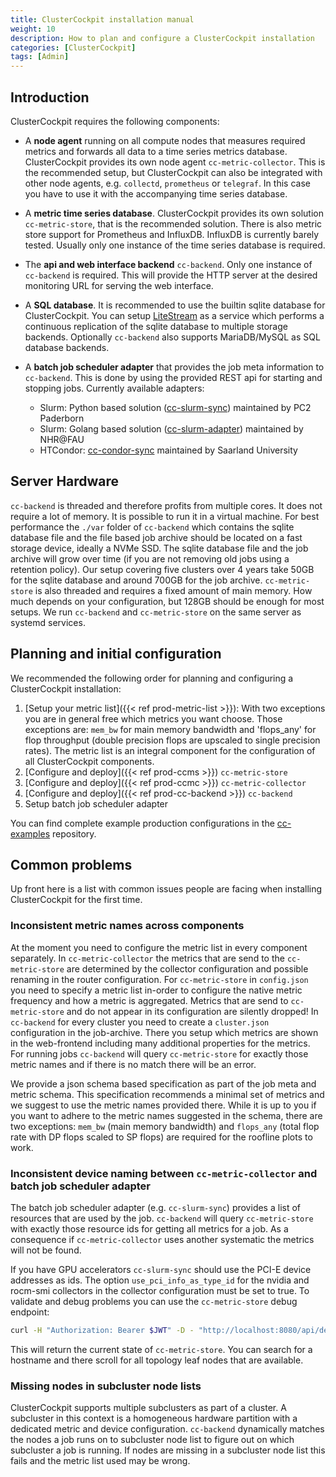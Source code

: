 ```yaml
---
title: ClusterCockpit installation manual
weight: 10
description: How to plan and configure a ClusterCockpit installation
categories: [ClusterCockpit]
tags: [Admin]
---
```


## Introduction

ClusterCockpit requires the following components:

- A **node agent** running on all compute nodes that measures required metrics and
  forwards all data to a time series metrics database. ClusterCockpit provides
  its own node agent `cc-metric-collector`. This is the recommended setup, but ClusterCockpit
  can also be integrated with other node agents, e.g. `collectd`, `prometheus` or
  `telegraf`. In this case you have to use it with the accompanying time series database.
- A **metric time series database**. ClusterCockpit provides its own solution
  `cc-metric-store`, that is the recommended solution. There is also metric store
  support for Prometheus and InfluxDB. InfluxDB is currently barely tested.
  Usually only one instance of the time series database is required.
- The **api and web interface backend** `cc-backend`. Only one instance of
  `cc-backend` is required. This will provide the HTTP server at the desired
  monitoring URL for serving the web interface.
- A **SQL database**. It is recommended to use the builtin sqlite database for
  ClusterCockpit. You can setup [LiteStream](https://litestream.io/) as a service
  which performs a continuous replication of the sqlite database to multiple
  storage backends. Optionally `cc-backend` also supports MariaDB/MySQL as
  SQL database backends.
- A **batch job scheduler adapter** that provides the job meta information to
  `cc-backend`. This is done by using the provided REST api for starting and
  stopping jobs. Currently available adapters:

  - Slurm: Python based solution
  ([cc-slurm-sync](https://github.com/ClusterCockpit/cc-slurm-sync)) maintained
  by PC2 Paderborn
  - Slurm: Golang based solution
  ([cc-slurm-adapter](https://github.com/ClusterCockpit/cc-slurm-adapter)) maintained
  by NHR@FAU
  - HTCondor: [cc-condor-sync](https://github.com/ClusterCockpit/cc-condor-sync)
  maintained by Saarland University

## Server Hardware

`cc-backend` is threaded and therefore profits from multiple cores. It does not
require a lot of memory. It is possible to run it in a virtual machine. For best
performance the `./var` folder of `cc-backend` which contains the sqlite
database file and the file based job archive should be located on a fast storage
device, ideally a NVMe SSD. The sqlite database file and the job archive will
grow over time (if you are not removing old jobs using a retention policy).
Our setup covering five clusters over 4 years take 50GB for the sqlite database
and around 700GB for the job archive.
`cc-metric-store` is also threaded and requires a fixed amount of main memory.
How much depends on your configuration, but 128GB should be enough for most
setups. We run `cc-backend` and `cc-metric-store` on the same server as
systemd services.

## Planning and initial configuration

We recommended the following order for planning and configuring a ClusterCockpit
installation:

1. [Setup your metric list]({{< ref prod-metric-list >}}): With two exceptions
   you are in general free which metrics you want choose. Those exceptions are:
`mem_bw` for main memory bandwidth and 'flops_any' for flop throughput (double
precision flops are upscaled to single precision rates). The metric list is an
integral component for  the configuration of all ClusterCockpit components.
1. [Configure and deploy]({{< ref prod-ccms >}}) `cc-metric-store`
1. [Configure and deploy]({{< ref prod-ccmc >}}) `cc-metric-collector`
1. [Configure and deploy]({{< ref prod-cc-backend >}}) `cc-backend`
1. Setup batch job scheduler adapter

You can find complete example production configurations in the
[cc-examples](https://github.com/ClusterCockpit/cc-examples) repository.

## Common problems

Up front here is a list with common issues people are facing when installing
ClusterCockpit for the first time.

### Inconsistent metric names across components

At the moment you need to configure the metric list in every component
separately. In `cc-metric-collector` the metrics that are send to the
`cc-metric-store` are determined by the collector configuration and possible
renaming in the router configuration. For `cc-metric-store` in `config.json` you
need to specify a metric list in-order to configure the native metric frequency
and how a metric is aggregated. Metrics that are send to `cc-metric-store` and
do not appear in its configuration are silently dropped!
In `cc-backend` for every cluster you need to create a `cluster.json`
configuration in the job-archive. There you setup which metrics are shown in the
web-frontend including many additional properties for the metrics. For running
jobs `cc-backend` will query `cc-metric-store` for exactly those metric names
and if there is no match there will be an error.

We provide a json schema based specification as part of the job meta and metric
schema. This specification recommends a minimal set of metrics and we suggest to
use the metric names provided there. While it is up to you if you want to adhere
to the metric names suggested in the schema, there are two exceptions: `mem_bw`
(main memory bandwidth) and `flops_any` (total flop rate with DP flops scaled to
SP flops) are required for the roofline plots to work.

### Inconsistent device naming between `cc-metric-collector` and batch job scheduler adapter

The batch job scheduler adapter (e.g. `cc-slurm-sync`) provides a list of
resources that are used by the job. `cc-backend` will query `cc-metric-store`
with exactly those resource ids for getting all metrics for a job.
As a consequence if `cc-metric-collector` uses another systematic the metrics
will not be found.

If you have GPU accelerators `cc-slurm-sync` should use the PCI-E device
addresses as ids. The option `use_pci_info_as_type_id` for the nvidia and
rocm-smi collectors in the collector configuration must be set to true.
To validate and debug problems you can use the `cc-metric-store` debug endpoint:

```bash
curl -H "Authorization: Bearer $JWT" -D - "http://localhost:8080/api/debug"
```

This will return the current state of `cc-metric-store`. You can search for a
hostname and there scroll for all topology leaf nodes that are available.

### Missing nodes in subcluster node lists

ClusterCockpit supports multiple subclusters as part of a cluster. A subcluster
in this context is a homogeneous hardware partition with a dedicated metric
and device configuration. `cc-backend` dynamically matches the nodes a job runs
on to subcluster node list to figure out on which subcluster a job is running.
If nodes are missing in a subcluster node list this fails and the metric list
used may be wrong.
